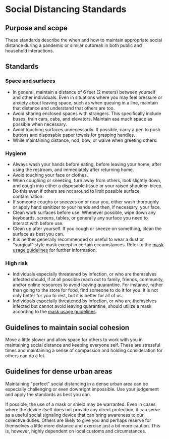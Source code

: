 # Social Distancing Standards

## Purpose and scope

These standards describe the when and how to maintain appropriate social distance during a pandemic or similar outbreak in both public and household interactions.

## Standards

### Space and surfaces

* <a id="F5C992CD-0601-4717-97DB-EAE8575932FC">In general, maintain a distance of 6 feet (2 meters) between yourself and other individuals. Even in situations where you may feel pressure or anxiety about leaving space, such as when queuing in a line, maintain that distance and understand that others are too.</a>
* <a id="7F64AAAE-9235-43BE-A105-7DA1999B0A29">Avoid sharing enclosed spaces with strangers. This specifically include buses, train cars, cabs, and elevators. Maintain asa much space as possible when necessary.</a>
* <a id="CC9D3720-375C-478B-A2DC-1F7EF2260F9B">Avoid touching surfaces unnecessarily. If possible, carry a pen to push buttons and disposable paper towels for grasping handles.</a>
* <a id="9D87DA4A-634F-4477-81B8-7BAF612542CC">While maintaining distance, nod, bow, or waive when greeting others.</a>

### Hygiene

* <a id="1B37DC9D-8E1B-4B87-9E35-F580484311D2">Always wash your hands before eating, before leaving your home, after using the restroom, and immediately after returning home.</a>
* <a id="E7F47784-4D4F-446F-8C90-6A476BCA5D7C">Avoid touching your face or clothes.</a>
* <a id="88361E6B-33C7-448E-9D9E-621CBF427807">When coughing or sneezing, turn away from others, look slightly down, and cough into either a disposable tissue or your raised shoulder-bicep. Do this even if others are not around to limit possible surface contamination.</a>
* <a id="BB201FDE-F662-4B70-9D92-27689113260D">If someone coughs or sneezes on or near you, either wash thoroughly or apply hand sanitizer to your hands and then, if necessary, your face.</a>
* <a id="ECD4F6FD-EC57-42D9-922D-5413F4A8A1FC">Clean work surfaces before use. Whenever possible, wipe down any keyboards, screens, tables, or generally any surface you need to interact with before use.</a>
* <a id="13CE89E6-1FF3-46B4-A39A-D388EA20D199">Clean up after yourself. If you cough or sneeze on something, clean the surface as best you can.</a>
* <a id="E512257F-DBB2-465A-BFB6-3D5414945CBE">It is neither generally recommended or useful to wear a dust or "surgical" style mask except in certain circumstances. Refer to the [mask usage guidelines](../Home%20Lockdown%20Framework.md#mask-usage-guidelines) for further information.</a>

### High risk

* <a id="8C1E4CBE-C086-477B-AA1E-47989356E45F">Individuals especially threatened by infection, or who are themselves infected should, if at all possible reach out to family, friends, community, and/or online resources to avoid leaving quarantine. For instance, rather than going to the store for food, find someone to do it for you. It is not only better for you to rest, but it is better for all of us.</a>
* <a id="242ABA35-DAE4-4785-94EC-9F816B6FCC19">Individuals especially threatened by infection, or who are themselves infected but cannot avoid leaving quarantine, should utilize a mask according to the [mask usage guidelines](../Home%20Lockdown%20Framework.md#mask-usage-guidelines).</a>

## Guidelines to maintain social cohesion

Move a little slower and allow space for others to work with you in maintaining social distance and keeping everyone self. These are stressful times and maintaining a sense of compassion and holding consideration for others can do a lot.

## Guidelines for dense urban areas

Maintaining "perfect" social distancing in a dense urban area can be especially challenging or even downright impossible. Use your judgement and apply the standards as best you can.

If possible, the use of a mask or shield may be warranted. Even in cases where the device itself does not provide any direct protection, it can serve as a useful social signaling device that can bring awareness to our collective duties. Others are likely to give you and perhaps reserve for themselves a little more distance and exercise just a bit more caution. This is, however, highly dependent on local customs and circumstances.
